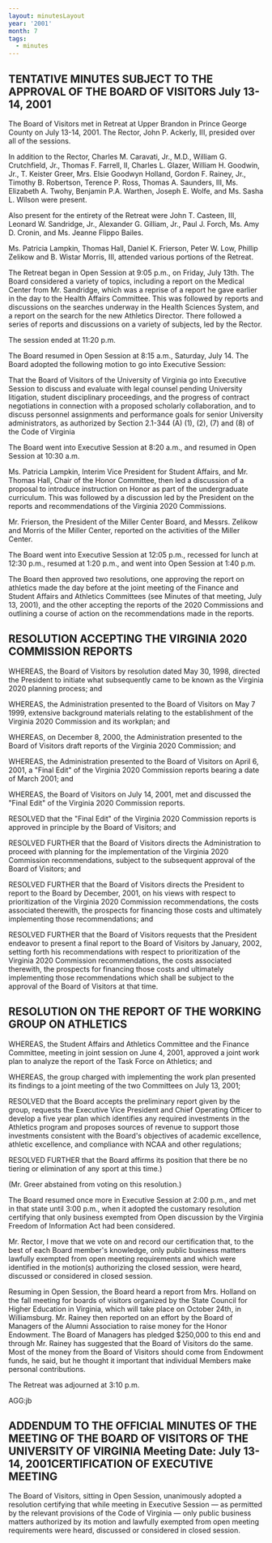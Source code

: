 ```yaml
---
layout: minutesLayout
year: '2001'
month: 7
tags:
  - minutes
---
```

TENTATIVE MINUTES SUBJECT TO THE APPROVAL OF THE BOARD OF VISITORS July 13-14, 2001
-----------------------------------------------------------------------------------

The Board of Visitors met in Retreat at Upper Brandon in Prince George County on July 13-14, 2001. The Rector, John P. Ackerly, III, presided over all of the sessions.

In addition to the Rector, Charles M. Caravati, Jr., M.D., William G. Crutchfield, Jr., Thomas F. Farrell, II, Charles L. Glazer, William H. Goodwin, Jr., T. Keister Greer, Mrs. Elsie Goodwyn Holland, Gordon F. Rainey, Jr., Timothy B. Robertson, Terence P. Ross, Thomas A. Saunders, III, Ms. Elizabeth A. Twohy, Benjamin P.A. Warthen, Joseph E. Wolfe, and Ms. Sasha L. Wilson were present.

Also present for the entirety of the Retreat were John T. Casteen, III, Leonard W. Sandridge, Jr., Alexander G. Gilliam, Jr., Paul J. Forch, Ms. Amy D. Cronin, and Ms. Jeanne Flippo Bailes.

Ms. Patricia Lampkin, Thomas Hall, Daniel K. Frierson, Peter W. Low, Phillip Zelikow and B. Wistar Morris, III, attended various portions of the Retreat.

The Retreat began in Open Session at 9:05 p.m., on Friday, July 13th. The Board considered a variety of topics, including a report on the Medical Center from Mr. Sandridge, which was a reprise of a report he gave earlier in the day to the Health Affairs Committee. This was followed by reports and discussions on the searches underway in the Health Sciences System, and a report on the search for the new Athletics Director. There followed a series of reports and discussions on a variety of subjects, led by the Rector.

The session ended at 11:20 p.m.

The Board resumed in Open Session at 8:15 a.m., Saturday, July 14. The Board adopted the following motion to go into Executive Session:

That the Board of Visitors of the University of Virginia go into Executive Session to discuss and evaluate with legal counsel pending University litigation, student disciplinary proceedings, and the progress of contract negotiations in connection with a proposed scholarly collaboration, and to discuss personnel assignments and performance goals for senior University administrators, as authorized by Section 2.1-344 (A) (1), (2), (7) and (8) of the Code of Virginia

The Board went into Executive Session at 8:20 a.m., and resumed in Open Session at 10:30 a.m.

Ms. Patricia Lampkin, Interim Vice President for Student Affairs, and Mr. Thomas Hall, Chair of the Honor Committee, then led a discussion of a proposal to introduce instruction on Honor as part of the undergraduate curriculum. This was followed by a discussion led by the President on the reports and recommendations of the Virginia 2020 Commissions.

Mr. Frierson, the President of the Miller Center Board, and Messrs. Zelikow and Morris of the Miller Center, reported on the activities of the Miller Center.

The Board went into Executive Session at 12:05 p.m., recessed for lunch at 12:30 p.m., resumed at 1:20 p.m., and went into Open Session at 1:40 p.m.

The Board then approved two resolutions, one approving the report on athletics made the day before at the joint meeting of the Finance and Student Affairs and Athletics Committees (see Minutes of that meeting, July 13, 2001), and the other accepting the reports of the 2020 Commissions and outlining a course of action on the recommendations made in the reports.

RESOLUTION ACCEPTING THE VIRGINIA 2020 COMMISSION REPORTS
---------------------------------------------------------

WHEREAS, the Board of Visitors by resolution dated May 30, 1998, directed the President to initiate what subsequently came to be known as the Virginia 2020 planning process; and

WHEREAS, the Administration presented to the Board of Visitors on May 7 1999, extensive background materials relating to the establishment of the Virginia 2020 Commission and its workplan; and

WHEREAS, on December 8, 2000, the Administration presented to the Board of Visitors draft reports of the Virginia 2020 Commission; and

WHEREAS, the Administration presented to the Board of Visitors on April 6, 2001, a "Final Edit" of the Virginia 2020 Commission reports bearing a date of March 2001; and

WHEREAS, the Board of Visitors on July 14, 2001, met and discussed the "Final Edit" of the Virginia 2020 Commission reports.

RESOLVED that the "Final Edit" of the Virginia 2020 Commission reports is approved in principle by the Board of Visitors; and

RESOLVED FURTHER that the Board of Visitors directs the Administration to proceed with planning for the implementation of the Virginia 2020 Commission recommendations, subject to the subsequent approval of the Board of Visitors; and

RESOLVED FURTHER that the Board of Visitors directs the President to report to the Board by December, 2001, on his views with respect to prioritization of the Virginia 2020 Commission recommendations, the costs associated therewith, the prospects for financing those costs and ultimately implementing those recommendations; and

RESOLVED FURTHER that the Board of Visitors requests that the President endeavor to present a final report to the Board of Visitors by January, 2002, setting forth his recommendations with respect to prioritization of the Virginia 2020 Commission recommendations, the costs associated therewith, the prospects for financing those costs and ultimately implementing those recommendations which shall be subject to the approval of the Board of Visitors at that time.

RESOLUTION ON THE REPORT OF THE WORKING GROUP ON ATHLETICS
----------------------------------------------------------

WHEREAS, the Student Affairs and Athletics Committee and the Finance Committee, meeting in joint session on June 4, 2001, approved a joint work plan to analyze the report of the Task Force on Athletics; and

WHEREAS, the group charged with implementing the work plan presented its findings to a joint meeting of the two Committees on July 13, 2001;

RESOLVED that the Board accepts the preliminary report given by the group, requests the Executive Vice President and Chief Operating Officer to develop a five year plan which identifies any required investments in the Athletics program and proposes sources of revenue to support those investments consistent with the Board's objectives of academic excellence, athletic excellence, and compliance with NCAA and other regulations;

RESOLVED FURTHER that the Board affirms its position that there be no tiering or elimination of any sport at this time.)

(Mr. Greer abstained from voting on this resolution.)

The Board resumed once more in Executive Session at 2:00 p.m., and met in that state until 3:00 p.m., when it adopted the customary resolution certifying that only business exempted from Open discussion by the Virginia Freedom of Information Act had been considered.

Mr. Rector, I move that we vote on and record our certification that, to the best of each Board member's knowledge, only public business matters lawfully exempted from open meeting requirements and which were identified in the motion(s) authorizing the closed session, were heard, discussed or considered in closed session.

Resuming in Open Session, the Board heard a report from Mrs. Holland on the fall meeting for boards of visitors organized by the State Council for Higher Education in Virginia, which will take place on October 24th, in Williamsburg. Mr. Rainey then reported on an effort by the Board of Managers of the Alumni Association to raise money for the Honor Endowment. The Board of Managers has pledged $250,000 to this end and through Mr. Rainey has suggested that the Board of Visitors do the same. Most of the money from the Board of Visitors should come from Endowment funds, he said, but he thought it important that individual Members make personal contributions.

The Retreat was adjourned at 3:10 p.m.

AGG:jb

ADDENDUM TO THE OFFICIAL MINUTES OF THE MEETING OF THE BOARD OF VISITORS OF THE UNIVERSITY OF VIRGINIA Meeting Date: July 13-14, 2001CERTIFICATION OF EXECUTIVE MEETING
-----------------------------------------------------------------------------------------------------------------------------------------------------------------------

The Board of Visitors, sitting in Open Session, unanimously adopted a resolution certifying that while meeting in Executive Session — as permitted by the relevant provisions of the Code of Virginia — only public business matters authorized by its motion and lawfully exempted from open meeting requirements were heard, discussed or considered in closed session.
